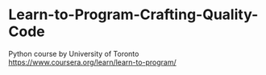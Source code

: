 # Learn-to-Program-Crafting-Quality-Code
Python course by University of Toronto
https://www.coursera.org/learn/learn-to-program/

